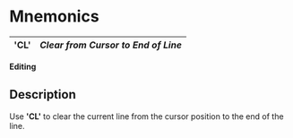 # Mnemonics

**'CL'** |  **_Clear from Cursor to End of Line_**  
---|---  
  
**Editing**

##  Description

Use **'CL'** to clear the current line from the cursor position to the end of the line.
